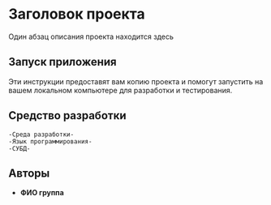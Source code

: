 # Заголовок проекта

Один абзац описания проекта находится здесь

## Запуск приложения

Эти инструкции предоставят вам копию проекта и помогут запустить на вашем локальном компьютере для разработки и тестирования.

## Средство разработки
    -Среда разработки-
    -Язык программирования-
    -СУБД-

## Авторы

* **ФИО группа** 
